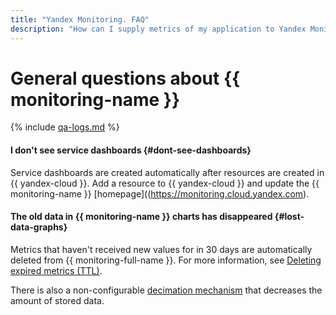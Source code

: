 ```yaml
---
title: "Yandex Monitoring. FAQ"
description: "How can I supply metrics of my application to Yandex Monitoring? How can I supply metrics of third-party applications to Yandex Monitoring? Answers to these and other questions are in this article."
---
```


# General questions about {{ monitoring-name }}

{% include [qa-logs.md](../../_includes/qa-logs.md) %}

#### I don't see service dashboards {#dont-see-dashboards}

Service dashboards are created automatically after resources are created in {{ yandex-cloud }}. Add a resource to {{ yandex-cloud }} and update the {{ monitoring-name }} [homepage]((https://monitoring.cloud.yandex.com).

#### The old data in {{ monitoring-name }} charts has disappeared {#lost-data-graphs}

Metrics that haven't received new values for in 30 days are automatically deleted from {{ monitoring-full-name }}. For more information, see [Deleting expired metrics (TTL)](../concepts/ttl.md).

There is also a non-configurable [decimation mechanism](../concepts/decimation.md) that decreases the amount of stored data.
